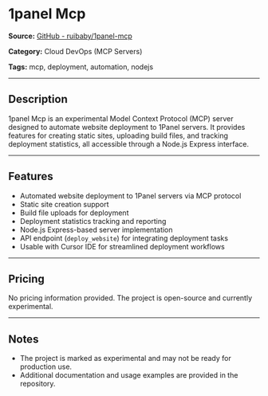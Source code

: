 # 1panel Mcp

**Source:** [GitHub - ruibaby/1panel-mcp](https://github.com/ruibaby/1panel-mcp)

**Category:** Cloud DevOps (MCP Servers)

**Tags:** mcp, deployment, automation, nodejs

---

## Description

1panel Mcp is an experimental Model Context Protocol (MCP) server designed to automate website deployment to 1Panel servers. It provides features for creating static sites, uploading build files, and tracking deployment statistics, all accessible through a Node.js Express interface.

---

## Features

- Automated website deployment to 1Panel servers via MCP protocol
- Static site creation support
- Build file uploads for deployment
- Deployment statistics tracking and reporting
- Node.js Express-based server implementation
- API endpoint (`deploy_website`) for integrating deployment tasks
- Usable with Cursor IDE for streamlined deployment workflows

---

## Pricing

No pricing information provided. The project is open-source and currently experimental.

---

## Notes

- The project is marked as experimental and may not be ready for production use.
- Additional documentation and usage examples are provided in the repository.
